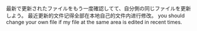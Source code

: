 最新で更新されたファイルをもう一度確認してて、自分側の同じファイルを更新しよう。
最近更新的文件记得全部在本地自己的文件内进行修改。
you should change your own file if my file at the same area is edited in recent times.

